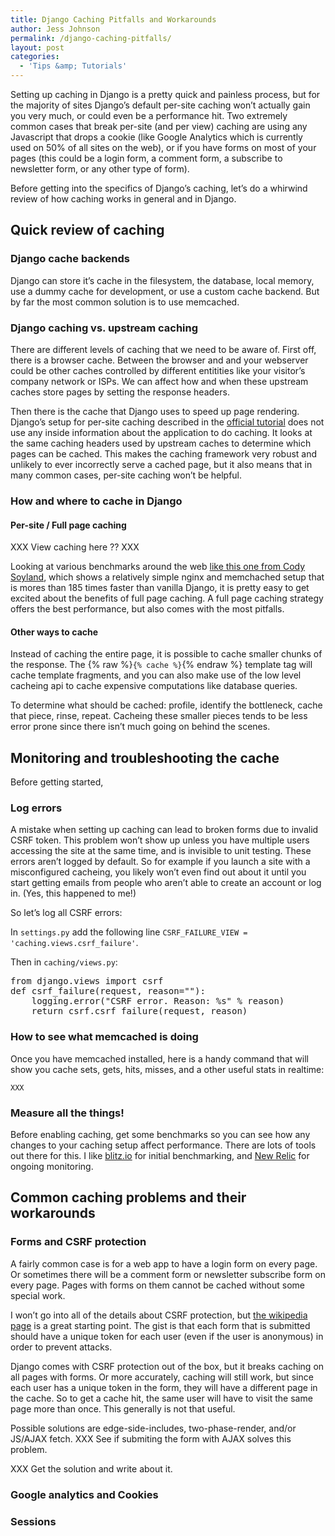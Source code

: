 ```yaml
---
title: Django Caching Pitfalls and Workarounds
author: Jess Johnson
permalink: /django-caching-pitfalls/
layout: post
categories:
  - 'Tips &amp; Tutorials'
---
```




Setting up caching in Django is a pretty quick and painless process, but for the majority of sites Django’s default per-site caching won’t actually gain you very much, or could even be a performance hit. Two extremely common cases that break per-site (and per view) caching are using any Javascript that drops a cookie (like Google Analytics which is currently used on 50% of all sites on the web), or if you have forms on most of your pages (this could be a login form, a comment form, a subscribe to newsletter form, or any other type of form).<span id="more-804"></span>

Before getting into the specifics of Django’s caching, let’s do a whirwind review of how caching works in general and in Django.

## Quick review of caching

### Django cache backends

Django can store it’s cache in the filesystem, the database, local memory, use a dummy cache for development, or use a custom cache backend. But by far the most common solution is to use memcached.

### Django caching vs. upstream caching

There are different levels of caching that we need to be aware of. First off, there is a browser cache. Between the browser and and your webserver could be other caches controlled by different entitities like your visitor’s company network or ISPs. We can affect how and when these upstream caches store pages by setting the response headers.

Then there is the cache that Django uses to speed up page rendering. Django’s setup for per-site caching described in the [official tutorial](https://docs.djangoproject.com/en/dev/topics/cache/#the-per-site-cache) does not use any inside information about the application to do caching. It looks at the same caching headers used by upstream caches to determine which pages can be cached. This makes the caching framework very robust and unlikely to ever incorrectly serve a cached page, but it also means that in many common cases, per-site caching won’t be helpful.

### How and where to cache in Django

#### Per-site / Full page caching

XXX View caching here ?? XXX

Looking at various benchmarks around the web [like this one from Cody Soyland](http://codysoyland.com/2010/jan/17/evaluating-django-caching-options/), which shows a relatively simple nginx and memchached setup that is mores than 185 times faster than vanilla Django, it is pretty easy to get excited about the benefits of full page caching. A full page caching strategy offers the best performance, but also comes with the most pitfalls.

#### Other ways to cache

Instead of caching the entire page, it is possible to cache smaller chunks of the response. The {% raw %}`{% cache %}`{% endraw %} template tag will cache template fragments, and you can also make use of the low level cacheing api to cache expensive computations like database queries.

To determine what should be cached: profile, identify the bottleneck, cache that piece, rinse, repeat. Cacheing these smaller pieces tends to be less error prone since there isn’t much going on behind the scenes.

## Monitoring and troubleshooting the cache

Before getting started,

### Log errors

A mistake when setting up caching can lead to broken forms due to invalid CSRF token. This problem won’t show up unless you have multiple users accessing the site at the same time, and is invisible to unit testing. These errors aren’t logged by default. So for example if you launch a site with a misconfigured cacheing, you likely won’t even find out about it until you start getting emails from people who aren’t able to create an account or log in. (Yes, this happened to me!)

So let’s log all CSRF errors:

In `settings.py` add the following line `CSRF_FAILURE_VIEW = 'caching.views.csrf_failure'`.

Then in `caching/views.py`:

<pre lang="python">from django.views import csrf
def csrf_failure(request, reason=""):
    logging.error("CSRF error. Reason: %s" % reason)
    return csrf.csrf_failure(request, reason)</pre>

### How to see what memcached is doing

Once you have memcached installed, here is a handy command that will show you cache sets, gets, hits, misses, and a other useful stats in realtime:

`XXX`

### Measure all the things!

Before enabling caching, get some benchmarks so you can see how any changes to your caching setup affect performance. There are lots of tools out there for this. I like [blitz.io](http://blitz.io) for initial benchmarking, and [New Relic](https://newrelic.com/) for ongoing monitoring.

## Common caching problems and their workarounds  

### Forms and CSRF protection

A fairly common case is for a web app to have a login form on every page. Or sometimes there will be a comment form or newsletter subscribe form on every page. Pages with forms on them cannot be cached without some special work.

I won’t go into all of the details about CSRF protection, but [the wikipedia page](https://en.wikipedia.org/wiki/Cross-site_request_forgery) is a great starting point. The gist is that each form that is submitted should have a unique token for each user (even if the user is anonymous) in order to prevent attacks.

Django comes with CSRF protection out of the box, but it breaks caching on all pages with forms. Or more accurately, caching will still work, but since each user has a unique token in the form, they will have a different page in the cache. So to get a cache hit, the same user will have to visit the same page more than once. This generally is not that useful.

Possible solutions are edge-side-includes, two-phase-render, and/or JS/AJAX fetch. XXX See if submiting the form with AJAX solves this problem.

XXX Get the solution and write about it.

### Google analytics and Cookies

### Sessions
